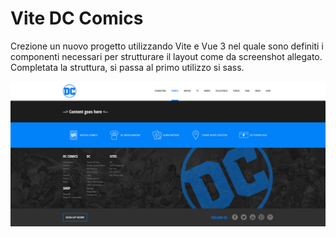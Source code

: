 # Vite DC Comics

Crezione un nuovo progetto utilizzando Vite e Vue 3 nel quale sono definiti i componenti necessari per strutturare il layout come da screenshot allegato. Completata la struttura, si passa al primo utilizzo si sass.

![Screen](./src/assets/img/dc-comics-empty-layout.png)
